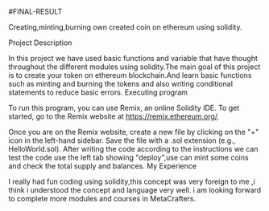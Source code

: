#FINAL-RESULT

Creating,minting,burning own created coin on ethereum using solidity.


Project Description

In this project we have used basic functions and variable that have thought throughout the different modules using solidity.The main goal of this project is to create your token on ethereum blockchain.And learn basic functions such as minting and burning the tokens and also writing conditional statements to reduce basic errors.
Executing program

To run this program, you can use Remix, an online Solidity IDE. To get started, go to the Remix website at https://remix.ethereum.org/.

Once you are on the Remix website, create a new file by clicking on the "+" icon in the left-hand sidebar. Save the file with a .sol extension (e.g., HelloWorld.sol). After writing the code according to the instructions we can test the code use the left tab showing "deploy",use can mint some coins and check the total supply and balances.
My Experience

I really had fun coding using solidity,this concept was very foreign to me ,i think i understood the concept and language very well. i am looking forward to complete more modules and courses in MetaCrafters.
